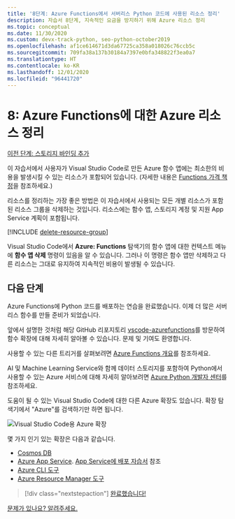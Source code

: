 ```yaml
---
title: '8단계: Azure Functions에서 서버리스 Python 코드에 사용된 리소스 정리'
description: 자습서 8단계, 지속적인 요금을 방지하기 위해 Azure 리소스 정리
ms.topic: conceptual
ms.date: 11/30/2020
ms.custom: devx-track-python, seo-python-october2019
ms.openlocfilehash: af1ce614671d3da67725ca358a018026c76ccb5c
ms.sourcegitcommit: 709fa38a137b30184a7397e0bfa348822f3ea0a7
ms.translationtype: HT
ms.contentlocale: ko-KR
ms.lasthandoff: 12/01/2020
ms.locfileid: "96441720"
---
```

# <a name="8-clean-up-azure-resources-for-azure-functions"></a>8: Azure Functions에 대한 Azure 리소스 정리

[이전 단계: 스토리지 바인딩 추가](tutorial-vs-code-serverless-python-07.md)

이 자습서에서 사용자가 Visual Studio Code로 만든 Azure 함수 앱에는 최소한의 비용을 발생시킬 수 있는 리소스가 포함되어 있습니다. (자세한 내용은 [Functions 가격 책정](https://azure.microsoft.com/pricing/details/functions/)을 참조하세요.)

리소스를 정리하는 가장 좋은 방법은 이 자습서에서 사용되는 모든 개별 리소스가 포함된 리소스 그룹을 삭제하는 것입니다. 리소스에는 함수 앱, 스토리지 계정 및 지원 App Service 계획이 포함됩니다.

[!INCLUDE [delete-resource-group](includes/delete-resource-group.md)]

Visual Studio Code에서 **Azure: Functions** 탐색기의 함수 앱에 대한 컨텍스트 메뉴에 **함수 앱 삭제** 명령이 있음을 알 수 있습니다. 그러나 이 명령은 함수 앱만 삭제하고 다른 리소스는 그대로 유지하여 지속적인 비용이 발생될 수 있습니다.

## <a name="next-steps"></a>다음 단계

Azure Functions에 Python 코드를 배포하는 연습을 완료했습니다. 이제 더 많은 서버리스 함수를 만들 준비가 되었습니다.

앞에서 설명한 것처럼 해당 GitHub 리포지토리 [vscode-azurefunctions](https://github.com/Microsoft/vscode-azurefunctions)를 방문하여 함수 확장에 대해 자세히 알아볼 수 있습니다. 문제 및 기여도 환영합니다.

사용할 수 있는 다른 트리거를 살펴보려면 [Azure Functions 개요](/azure/azure-functions/functions-overview)를 참조하세요.

AI 및 Machine Learning Service와 함께 데이터 스토리지를 포함하여 Python에서 사용할 수 있는 Azure 서비스에 대해 자세히 알아보려면 [Azure Python 개발자 센터](./index.yml)를 참조하세요.

도움이 될 수 있는 Visual Studio Code에 대한 다른 Azure 확장도 있습니다. 확장 탐색기에서 "Azure"를 검색하기만 하면 됩니다.

![Visual Studio Code용 Azure 확장](media/tutorial-vs-code-serverless-python/azure-extensions-for-visual-studio-code.png)

몇 가지 인기 있는 확장은 다음과 같습니다.

- [Cosmos DB](https://marketplace.visualstudio.com/items?itemName=ms-azuretools.vscode-cosmosdb)
- [Azure App Service](https://marketplace.visualstudio.com/items?itemName=ms-azuretools.vscode-azureappservice). [App Service에 배포 자습서](tutorial-deploy-app-service-on-linux-01.md) 참조
- [Azure CLI 도구](https://marketplace.visualstudio.com/items?itemName=ms-vscode.azurecli)
- [Azure Resource Manager 도구](https://marketplace.visualstudio.com/items?itemName=msazurermtools.azurerm-vscode-tools)

> [!div class="nextstepaction"]
> [완료했습니다!](/python/azure/?preserve-view=true&view=azure-python)

[문제가 있나요? 알려주세요.](https://aka.ms/python-functions-qs-ms-survey)
